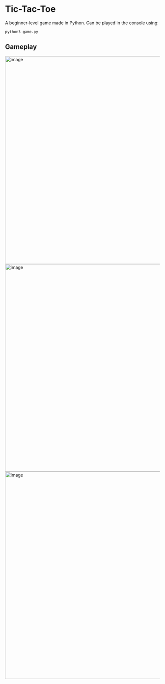 # Tic-Tac-Toe
A beginner-level game made in Python. Can be played in the console using:
```
python3 game.py
```

## Gameplay

<img width="674" alt="image" src="https://github.com/jenscotch/tic-tac-2/assets/129793770/192abb9a-d9ef-4820-9411-e4dae3ac34f4">

<img width="673" alt="image" src="https://github.com/jenscotch/tic-tac-2/assets/129793770/1945abfc-6f3a-4e27-8232-d95a2877ffa9">

<img width="672" alt="image" src="https://github.com/jenscotch/tic-tac-2/assets/129793770/ec5427d7-2d53-48c2-8400-072d56b635ec">
